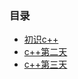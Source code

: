 ### 目录
- [初识c++](source/books/C++/ch1.md)
- [c++第二天](source/books/C++/ch2.md)
- [c++第三天](source/books/C++/ch3.md)